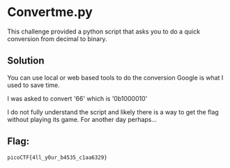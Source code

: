 # Convertme.py

This challenge provided a python script that asks you to do a quick conversion from decimal to binary.

## Solution

You can use local or web based tools to do the conversion
Google is what I used to save time.

I was asked to convert '66' which is '0b1000010'

I do not fully understand the script and likely there is a way to get the flag without playing its game. For another day perhaps...

## Flag:
```
picoCTF{4ll_y0ur_b4535_c1aa6329}
```